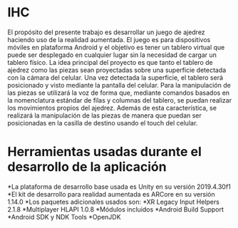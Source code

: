 # IHC
El propósito del presente trabajo es desarrollar un juego de ajedrez haciendo uso de la realidad aumentada. El juego es para dispositivos móviles en plataforma Android y el objetivo es tener un tablero virtual que puede ser desplegado en cualquier lugar sin la necesidad de cargar un tablero físico. La idea principal del proyecto es que tanto el tablero de ajedrez como las piezas sean proyectadas sobre una superficie detectada con la cámara del celular. Una vez detectada la superficie, el tablero será posicionado y visto mediante la pantalla del celular. Para la manipulación de las piezas se utilizará la voz de forma que, mediante comandos basados en la nomenclatura estándar de filas y columnas del tablero, se puedan realizar los movimientos propios del ajedrez. Además de esta característica, se realizará la manipulación de las piezas de manera que puedan ser posicionadas en la casilla de destino usando el touch del celular.
# Herramientas usadas durante el desarrollo de la aplicación
*La plataforma de desarrollo base usada es Unity en su versión 2019.4.30f1
*El kit de desarrollo para realidad aumentada es ARCore en su versión 1.14.0
*Los paquetes adicionales usados son:
*XR Legacy Input Helpers 2.1.8
*Multiplayer HLAPI 1.0.8
*Módulos incluidos
*Android Build Support
*Android SDK y NDK Tools
*OpenJDK
